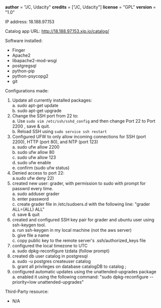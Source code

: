 
__author__ = "JC, Udacity" 
__credits__ = ["JC, Udacity"] 
__license__ = "GPL" 
__version__ = "1.0" 

IP address: 18.188.97.153 

Catalog app URL: http://18.188.97.153.xip.io/catalog/ 

Software installed: 
- Finger 
- Apache2 
- libapache2-mod-wsgi 
- postgregsql 
- python-pip 
- python-psycopg2 
- git 

Configurations made: 

1. Update all currently installed packages: 
	<br/>a. sudo apt-get update 
	<br/>b. sudo apt-get upgrade 
2. Change the SSH port from 22 to: 
	<br/>a. Use `sudo vim /etc/ssh/sshd_config` and then change Port 22 to Port 2200 , save & quit. 
	<br/>b. Reload SSH using `sudo service ssh restart` 
3. Configured UFW to only allow incoming connections for SSH (port 2200), HTTP (port 80), and NTP (port 123) 
	<br/>a. sudo ufw allow 2200 
	<br/>b. sudo ufw allow 80 
	<br/>c. sudo ufw allow 123 
	<br/>d. sudo ufw enable 
	<br/>e. confirm (sudo ufw status) 
4. Denied access to port 22: 
	<br/>a.sudo ufw deny 22) 
5. created new user: grader, with permission to sudo with prompt for passwrd every time. 
	<br/>a. sudo adduser grader 
	<br/>b. enter password 
	<br/>c. create grader file in /etc/sudoers.d with the following line: "grader ALL=(ALL) ALL" 
	<br/>d. save & quit 
6. created and configured SSH key pair for grader and ubuntu user using ssh-keygen tool. 
	<br/>a. run ssh-keygen in my local machine (not the aws server) 
	<br/>b. give file a name 
	<br/>c. copy public key to the remote server's .ssh/authorized_keys file 
7. configured the local timezone to UTC 
	<br/>a. sudo dpkg-reconfigure tzdata (follow prompt) 
8. created db user catalog in postgresql 
	<br/>a. sudo -u postgres createuser catalog 
	<br/>b. grant all privileges on database catalogDB to catalog ; 
9. configured automatic updates using the unattended-upgrades package
	<br/>a. enabled it using the following command: "sudo dpkg-reconfigure --priority=low unattended-upgrades" 

Third-Party resource: 

- N/A
